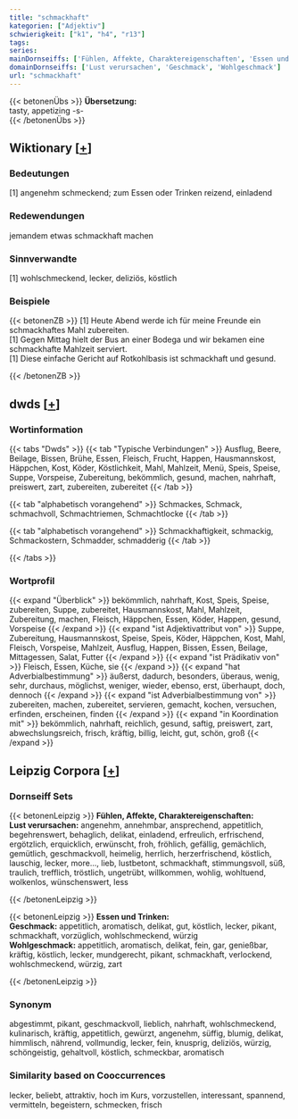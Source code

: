 ```yaml
---
title: "schmackhaft"
kategorien: ["Adjektiv"]
schwierigkeit: ["k1", "h4", "r13"]
tags:
series:
mainDornseiffs: ['Fühlen, Affekte, Charaktereigenschaften', 'Essen und Trinken']
domainDornseiffs: ['Lust verursachen', 'Geschmack', 'Wohlgeschmack']
url: "schmackhaft"
---
```


{{< betonenÜbs >}}
**Übersetzung:**  
tasty, appetizing -s-  
{{< /betonenÜbs >}}

## Wiktionary [[+](https://de.wiktionary.org/wiki/schmackhaft)]

### Bedeutungen
[1] angenehm schmeckend; zum Essen oder Trinken reizend, einladend  

### Redewendungen
jemandem etwas schmackhaft machen  

### Sinnverwandte
[1] wohlschmeckend, lecker, deliziös, köstlich  

### Beispiele
{{< betonenZB >}}
[1] Heute Abend werde ich für meine Freunde ein schmackhaftes Mahl zubereiten.  
[1] Gegen Mittag hielt der Bus an einer Bodega und wir bekamen eine schmackhafte Mahlzeit serviert.  
[1] Diese einfache Gericht auf Rotkohlbasis ist schmackhaft und gesund.  

{{< /betonenZB >}}


## dwds [[+](https://www.dwds.de/wb/schmackhaft)]

### Wortinformation
{{< tabs "Dwds" >}}
{{< tab "Typische Verbindungen" >}}
Ausflug, Beere, Beilage, Bissen, Brühe, Essen, Fleisch, Frucht, Happen, Hausmannskost, Häppchen, Kost, Köder, Köstlichkeit, Mahl, Mahlzeit, Menü, Speis, Speise, Suppe, Vorspeise, Zubereitung, bekömmlich, gesund, machen, nahrhaft, preiswert, zart, zubereiten, zubereitet
{{< /tab >}}

{{< tab "alphabetisch vorangehend" >}}
Schmackes, Schmack, schmachvoll, Schmachtriemen, Schmachtlocke
{{< /tab >}}

{{< tab "alphabetisch vorangehend" >}}
Schmackhaftigkeit, schmackig, Schmackostern, Schmadder, schmadderig
{{< /tab >}}

{{< /tabs >}}

### Wortprofil
{{< expand "Überblick" >}} bekömmlich, nahrhaft, Kost, Speis, Speise, zubereiten, Suppe, zubereitet, Hausmannskost, Mahl, Mahlzeit, Zubereitung, machen, Fleisch, Häppchen, Essen, Köder, Happen, gesund, Vorspeise {{< /expand >}}
{{< expand "ist Adjektivattribut von" >}} Suppe, Zubereitung, Hausmannskost, Speise, Speis, Köder, Häppchen, Kost, Mahl, Fleisch, Vorspeise, Mahlzeit, Ausflug, Happen, Bissen, Essen, Beilage, Mittagessen, Salat, Futter {{< /expand >}}
{{< expand "ist Prädikativ von" >}} Fleisch, Essen, Küche, sie {{< /expand >}}
{{< expand "hat Adverbialbestimmung" >}} äußerst, dadurch, besonders, überaus, wenig, sehr, durchaus, möglichst, weniger, wieder, ebenso, erst, überhaupt, doch, dennoch {{< /expand >}}
{{< expand "ist Adverbialbestimmung von" >}} zubereiten, machen, zubereitet, servieren, gemacht, kochen, versuchen, erfinden, erscheinen, finden {{< /expand >}}
{{< expand "in Koordination mit" >}} bekömmlich, nahrhaft, reichlich, gesund, saftig, preiswert, zart, abwechslungsreich, frisch, kräftig, billig, leicht, gut, schön, groß {{< /expand >}}

## Leipzig Corpora [[+](https://corpora.uni-leipzig.de/en/res?word=schmackhaft&corpusId=deu_newscrawl-public_2018)]

### Dornseiff Sets
{{< betonenLeipzig >}}
**Fühlen, Affekte, Charaktereigenschaften:**  
**Lust verursachen:** angenehm, annehmbar, ansprechend, appetitlich, begehrenswert, behaglich, delikat, einladend, erfreulich, erfrischend, ergötzlich, erquicklich, erwünscht, froh, fröhlich, gefällig, gemächlich, gemütlich, geschmackvoll, heimelig, herrlich, herzerfrischend, köstlich, lauschig, lecker, more..., lieb, lustbetont, schmackhaft, stimmungsvoll, süß, traulich, trefflich, tröstlich, ungetrübt, willkommen, wohlig, wohltuend, wolkenlos, wünschenswert, less  

{{< /betonenLeipzig >}}


{{< betonenLeipzig >}}
**Essen und Trinken:**  
**Geschmack:** appetitlich, aromatisch, delikat, gut, köstlich, lecker, pikant, schmackhaft, vorzüglich, wohlschmeckend, würzig  
**Wohlgeschmack:** appetitlich, aromatisch, delikat, fein, gar, genießbar, kräftig, köstlich, lecker, mundgerecht, pikant, schmackhaft, verlockend, wohlschmeckend, würzig, zart  

{{< /betonenLeipzig >}}

### Synonym
abgestimmt, pikant, geschmackvoll, lieblich, nahrhaft, wohlschmeckend, kulinarisch, kräftig, appetitlich, gewürzt, angenehm, süffig, blumig, delikat, himmlisch, nährend, vollmundig, lecker, fein, knusprig, deliziös, würzig, schöngeistig, gehaltvoll, köstlich, schmeckbar, aromatisch


### Similarity based on Cooccurrences
lecker, beliebt, attraktiv, hoch im Kurs, vorzustellen, interessant, spannend, vermitteln, begeistern, schmecken, frisch

